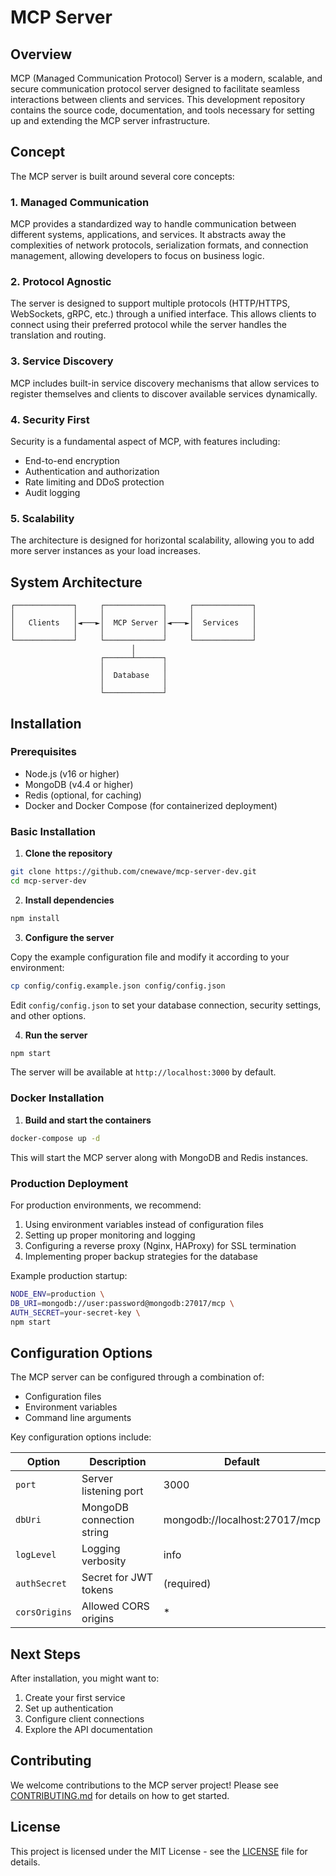 # MCP Server

## Overview

MCP (Managed Communication Protocol) Server is a modern, scalable, and secure communication protocol server designed to facilitate seamless interactions between clients and services. This development repository contains the source code, documentation, and tools necessary for setting up and extending the MCP server infrastructure.

## Concept

The MCP server is built around several core concepts:

### 1. Managed Communication

MCP provides a standardized way to handle communication between different systems, applications, and services. It abstracts away the complexities of network protocols, serialization formats, and connection management, allowing developers to focus on business logic.

### 2. Protocol Agnostic

The server is designed to support multiple protocols (HTTP/HTTPS, WebSockets, gRPC, etc.) through a unified interface. This allows clients to connect using their preferred protocol while the server handles the translation and routing.

### 3. Service Discovery

MCP includes built-in service discovery mechanisms that allow services to register themselves and clients to discover available services dynamically.

### 4. Security First

Security is a fundamental aspect of MCP, with features including:
- End-to-end encryption
- Authentication and authorization
- Rate limiting and DDoS protection
- Audit logging

### 5. Scalability

The architecture is designed for horizontal scalability, allowing you to add more server instances as your load increases.

## System Architecture

```
┌─────────────┐     ┌─────────────┐     ┌─────────────┐
│             │     │             │     │             │
│   Clients   │◄───►│  MCP Server │◄───►│  Services   │
│             │     │             │     │             │
└─────────────┘     └─────────────┘     └─────────────┘
                           │
                    ┌──────┴──────┐
                    │             │
                    │  Database   │
                    │             │
                    └─────────────┘
```

## Installation

### Prerequisites

- Node.js (v16 or higher)
- MongoDB (v4.4 or higher)
- Redis (optional, for caching)
- Docker and Docker Compose (for containerized deployment)

### Basic Installation

1. **Clone the repository**

```bash
git clone https://github.com/cnewave/mcp-server-dev.git
cd mcp-server-dev
```

2. **Install dependencies**

```bash
npm install
```

3. **Configure the server**

Copy the example configuration file and modify it according to your environment:

```bash
cp config/config.example.json config/config.json
```

Edit `config/config.json` to set your database connection, security settings, and other options.

4. **Run the server**

```bash
npm start
```

The server will be available at `http://localhost:3000` by default.

### Docker Installation

1. **Build and start the containers**

```bash
docker-compose up -d
```

This will start the MCP server along with MongoDB and Redis instances.

### Production Deployment

For production environments, we recommend:

1. Using environment variables instead of configuration files
2. Setting up proper monitoring and logging
3. Configuring a reverse proxy (Nginx, HAProxy) for SSL termination
4. Implementing proper backup strategies for the database

Example production startup:

```bash
NODE_ENV=production \
DB_URI=mongodb://user:password@mongodb:27017/mcp \
AUTH_SECRET=your-secret-key \
npm start
```

## Configuration Options

The MCP server can be configured through a combination of:
- Configuration files
- Environment variables
- Command line arguments

Key configuration options include:

| Option | Description | Default |
|--------|-------------|---------|
| `port` | Server listening port | 3000 |
| `dbUri` | MongoDB connection string | mongodb://localhost:27017/mcp |
| `logLevel` | Logging verbosity | info |
| `authSecret` | Secret for JWT tokens | (required) |
| `corsOrigins` | Allowed CORS origins | * |

## Next Steps

After installation, you might want to:

1. Create your first service
2. Set up authentication
3. Configure client connections
4. Explore the API documentation

## Contributing

We welcome contributions to the MCP server project! Please see [CONTRIBUTING.md](CONTRIBUTING.md) for details on how to get started.

## License

This project is licensed under the MIT License - see the [LICENSE](LICENSE) file for details.